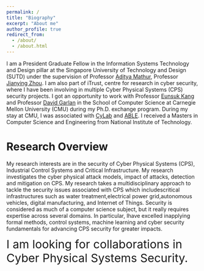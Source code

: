 ```yaml
---
permalink: /
title: "Biography"
excerpt: "About me"
author_profile: true
redirect_from: 
  - /about/
  - /about.html
---
```



I am a President Graduate Fellow in the Information Systems Technology and Design pillar at the Singapore University of Technology and Design (SUTD) under the supervision of Professor [Aditya Mathur](https://www.cs.purdue.edu/people/faculty/apm.html), Professor [Jianying Zhou](http://jianying.space/). I am also part of iTrust, centre for research in cyber security, where I have been involving in multiple Cyber Physical Systems (CPS) security projects.
I got an opportunity to work with Professor [Eunsuk Kang](https://www.isri.cmu.edu/people/core-faculty/kang-eunsuk.html) and Professor [David Garlan](https://www.cs.cmu.edu/~garlan/) in the School of Computer Science at Carnegie Mellon University (CMU) during my Ph.D. exchange program. During my stay at CMU, I was associated with [CyLab](https://www.cylab.cmu.edu/) and [ABLE](https://www.cs.cmu.edu/~able/). I received a Masters in Computer Science and Engineering from National Institute of Technology. 

Research Overview
======


My research interests are in the security of Cyber Physical Systems (CPS), Industrial Control Systems and Critical Infrastructure. My research investigates  the  cyber  physical  attack  models, impact  of  attacks, detection and  mitigation on CPS. My research takes a multidisciplinary approach to tackle the security issues associated with CPS which includescritical infrastructures such as water treatment,electrical power grid,autonomous vehicles, digital manufacturing, and Internet of Things. Security is considered as much of a computer science subject, but it really requires expertise across several domains. In particular, Ihave excelled inapplying formal methods, control systems, machine learning and cyber security fundamentals for advancing CPS security for greater impacts. 


<!-- ### <span style="color:red"> Looking for: </span> -->

<div class="special-class" markdown="1" style="font-size: 30px">
	I am looking for collaborations in Cyber Physical Systems Security. 
</div>

<!-- <div class="special-class" markdown="1" style="font-size: 30px">
	Looking for full time opportunities in Cyber Physical Systems security.
</div> -->

